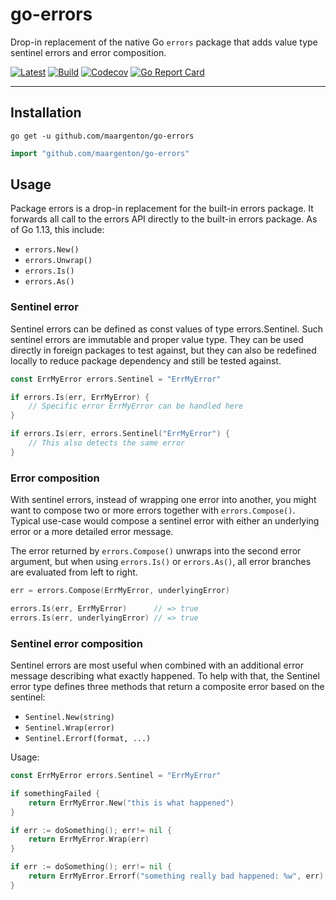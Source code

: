 # go-errors

Drop-in replacement of the native Go `errors` package that adds value type
sentinel errors and error composition.

[![Latest](
  https://img.shields.io/github/v/tag/maargenton/go-errors?color=blue&label=latest&logo=go&logoColor=white&sort=semver)](
  https://pkg.go.dev/github.com/maargenton/go-errors)
[![Build](
  https://img.shields.io/github/workflow/status/maargenton/go-errors/build?label=build&logo=github&logoColor=aaaaaa)](
  https://github.com/maargenton/go-errors/actions?query=branch%3Amaster)
[![Codecov](
  https://img.shields.io/codecov/c/github/maargenton/go-errors?label=codecov&logo=codecov&logoColor=aaaaaa&token=whNBObdVf6)](
  https://codecov.io/gh/maargenton/go-errors)
[![Go Report Card](
  https://goreportcard.com/badge/github.com/maargenton/go-errors)](
  https://goreportcard.com/report/github.com/maargenton/go-errors)


---------------------------


## Installation

```shell
go get -u github.com/maargenton/go-errors
```

```go
import "github.com/maargenton/go-errors"
```

## Usage

Package errors is a drop-in replacement for the built-in errors package. It
forwards all call to the errors API directly to the built-in errors package.
As of Go 1.13, this include:

- `errors.New()`
- `errors.Unwrap()`
- `errors.Is()`
- `errors.As()`

### Sentinel error

Sentinel errors can be defined as const values of type errors.Sentinel. Such
sentinel errors are immutable and proper value type. They can be used directly
in foreign packages to test against, but they can also be redefined locally to
reduce package dependency and still be tested against.

```go
const ErrMyError errors.Sentinel = "ErrMyError"

if errors.Is(err, ErrMyError) {
    // Specific error ErrMyError can be handled here
}

if errors.Is(err, errors.Sentinel("ErrMyError") {
    // This also detects the same error
}

```

### Error composition

With sentinel errors, instead of wrapping one error into another, you might want
to compose two or more errors together with `errors.Compose()`. Typical use-case
would compose a sentinel error with either an underlying error or a more
detailed error message.

The error returned by `errors.Compose()` unwraps into the second error argument,
but when using `errors.Is()` or `errors.As()`, all error branches are evaluated
from left to right.

```go
err = errors.Compose(ErrMyError, underlyingError)

errors.Is(err, ErrMyError)      // => true
errors.Is(err, underlyingError) // => true
```


### Sentinel error composition

Sentinel errors are most useful when combined with an additional error message
describing what exactly happened. To help with that, the Sentinel error type
defines three methods that return a composite error based on the sentinel:

- `Sentinel.New(string)`
- `Sentinel.Wrap(error)`
- `Sentinel.Errorf(format, ...)`

Usage:
```go
const ErrMyError errors.Sentinel = "ErrMyError"

if somethingFailed {
    return ErrMyError.New("this is what happened")
}

if err := doSomething(); err!= nil {
    return ErrMyError.Wrap(err)
}

if err := doSomething(); err!= nil {
    return ErrMyError.Errorf("something really bad happened: %w", err)
}
```
